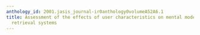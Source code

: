 ```yaml
---
anthology_id: 2001.jasis_journal-ir0anthology0volumeA52A6.1
title: Assessment of the effects of user characteristics on mental models of information
  retrieval systems
---
```

